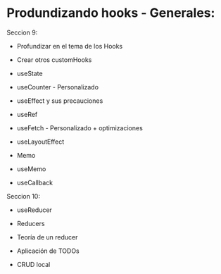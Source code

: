 # Produndizando hooks - Generales:
Seccion 9:
- Profundizar en el tema de los Hooks

- Crear otros customHooks

- useState

- useCounter - Personalizado

- useEffect y sus precauciones

- useRef

- useFetch - Personalizado + optimizaciones

- useLayoutEffect

- Memo

- useMemo

- useCallback

Seccion 10:
- useReducer

- Reducers

- Teoría de un reducer

- Aplicación de TODOs

- CRUD local

